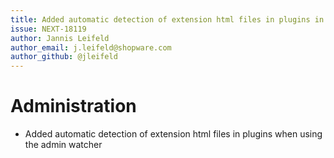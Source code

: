 ```yaml
---
title: Added automatic detection of extension html files in plugins in watcher
issue: NEXT-18119
author: Jannis Leifeld
author_email: j.leifeld@shopware.com
author_github: @jleifeld
---
```

# Administration
* Added automatic detection of extension html files in plugins when using the admin watcher
